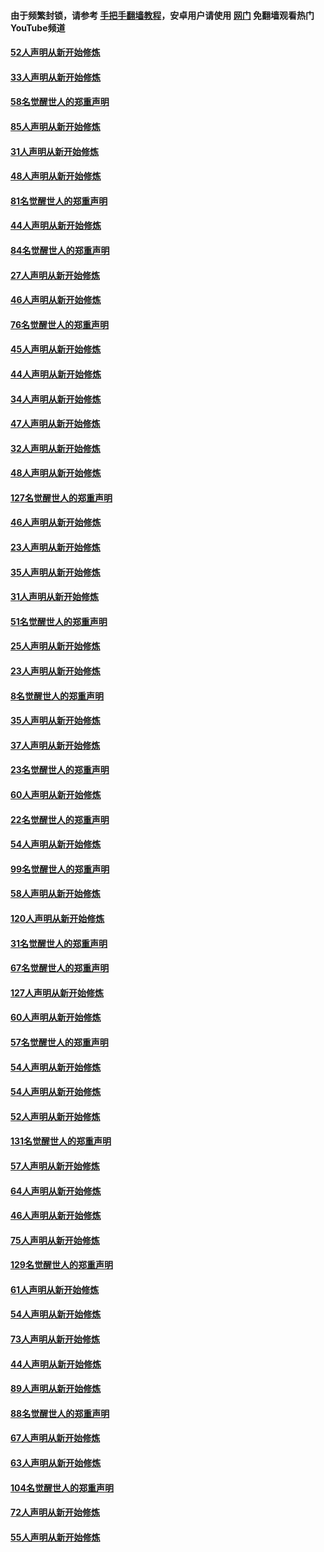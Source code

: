 #### 由于频繁封锁，请参考 [手把手翻墙教程](https://github.com/gfw-breaker/guides/wiki/)，安卓用户请使用 [网门](https://github.com/gfw-breaker/nogfw/blob/master/dl.md?t=03161100) 免翻墙观看热门YouTube频道 

#### [52人声明从新开始修炼](../pages/91/421846.md?t=03161100) 

#### [33人声明从新开始修炼](../pages/91/421804.md?t=03161100) 

#### [58名觉醒世人的郑重声明](../pages/91/421845.md?t=03161100) 

#### [85人声明从新开始修炼](../pages/91/421769.md?t=03161100) 

#### [31人声明从新开始修炼](../pages/91/421763.md?t=03161100) 

#### [48人声明从新开始修炼](../pages/91/421605.md?t=03161100) 

#### [81名觉醒世人的郑重声明](../pages/91/421656.md?t=03161100) 

#### [44人声明从新开始修炼](../pages/91/421544.md?t=03161100) 

#### [84名觉醒世人的郑重声明](../pages/91/421543.md?t=03161100) 

#### [27人声明从新开始修炼](../pages/91/421465.md?t=03161100) 

#### [46人声明从新开始修炼](../pages/91/421454.md?t=03161100) 

#### [76名觉醒世人的郑重声明](../pages/91/421453.md?t=03161100) 

#### [45人声明从新开始修炼](../pages/91/421452.md?t=03161100) 

#### [44人声明从新开始修炼](../pages/91/421422.md?t=03161100) 

#### [34人声明从新开始修炼](../pages/91/421322.md?t=03161100) 

#### [47人声明从新开始修炼](../pages/91/421264.md?t=03161100) 

#### [32人声明从新开始修炼](../pages/91/421225.md?t=03161100) 

#### [48人声明从新开始修炼](../pages/91/421202.md?t=03161100) 

#### [127名觉醒世人的郑重声明](../pages/91/421224.md?t=03161100) 

#### [46人声明从新开始修炼](../pages/91/421203.md?t=03161100) 

#### [23人声明从新开始修炼](../pages/91/421138.md?t=03161100) 

#### [35人声明从新开始修炼](../pages/91/421122.md?t=03161100) 

#### [31人声明从新开始修炼](../pages/91/421081.md?t=03161100) 

#### [51名觉醒世人的郑重声明](../pages/91/421080.md?t=03161100) 

#### [25人声明从新开始修炼](../pages/91/421020.md?t=03161100) 

#### [23人声明从新开始修炼](../pages/91/420884.md?t=03161100) 

#### [8名觉醒世人的郑重声明](../pages/91/420883.md?t=03161100) 

#### [35人声明从新开始修炼](../pages/91/420809.md?t=03161100) 

#### [37人声明从新开始修炼](../pages/91/420766.md?t=03161100) 

#### [23名觉醒世人的郑重声明](../pages/91/420765.md?t=03161100) 

#### [60人声明从新开始修炼](../pages/91/420727.md?t=03161100) 

#### [22名觉醒世人的郑重声明](../pages/91/420726.md?t=03161100) 

#### [54人声明从新开始修炼](../pages/91/420529.md?t=03161100) 

#### [99名觉醒世人的郑重声明](../pages/91/420528.md?t=03161100) 

#### [58人声明从新开始修炼](../pages/91/420198.md?t=03161100) 

#### [120人声明从新开始修炼](../pages/91/420141.md?t=03161100) 

#### [31名觉醒世人的郑重声明](../pages/91/420197.md?t=03161100) 

#### [67名觉醒世人的郑重声明](../pages/91/420140.md?t=03161100) 

#### [127人声明从新开始修炼](../pages/91/420082.md?t=03161100) 

#### [60人声明从新开始修炼](../pages/91/420081.md?t=03161100) 

#### [57名觉醒世人的郑重声明](../pages/91/420080.md?t=03161100) 

#### [54人声明从新开始修炼](../pages/91/419533.md?t=03161100) 

#### [54人声明从新开始修炼](../pages/91/419532.md?t=03161100) 

#### [52人声明从新开始修炼](../pages/91/419531.md?t=03161100) 

#### [131名觉醒世人的郑重声明](../pages/91/419530.md?t=03161100) 

#### [57人声明从新开始修炼](../pages/91/419430.md?t=03161100) 

#### [64人声明从新开始修炼](../pages/91/419429.md?t=03161100) 

#### [46人声明从新开始修炼](../pages/91/419428.md?t=03161100) 

#### [75人声明从新开始修炼](../pages/91/419427.md?t=03161100) 

#### [129名觉醒世人的郑重声明](../pages/91/419426.md?t=03161100) 

#### [61人声明从新开始修炼](../pages/91/419198.md?t=03161100) 

#### [54人声明从新开始修炼](../pages/91/419197.md?t=03161100) 

#### [73人声明从新开始修炼](../pages/91/419196.md?t=03161100) 

#### [44人声明从新开始修炼](../pages/91/419075.md?t=03161100) 

#### [89人声明从新开始修炼](../pages/91/419074.md?t=03161100) 

#### [88名觉醒世人的郑重声明](../pages/91/419195.md?t=03161100) 

#### [67人声明从新开始修炼](../pages/91/419073.md?t=03161100) 

#### [63人声明从新开始修炼](../pages/91/419072.md?t=03161100) 

#### [104名觉醒世人的郑重声明](../pages/91/419071.md?t=03161100) 

#### [72人声明从新开始修炼](../pages/91/418902.md?t=03161100) 

#### [55人声明从新开始修炼](../pages/91/418901.md?t=03161100) 

